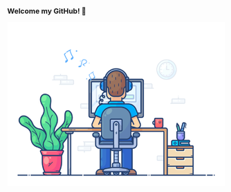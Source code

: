 ### Welcome my GitHub! 👋

<!--**Paulodobb/Paulodobb** is a ✨ _special_ ✨ repository because its `README.md` (this file) appears on your GitHub profile.-->
<div align="center" width="50">
  <a  href="https://github.com/Paulodobb">
    <img src="https://github.com/Paulodobb/Paulodobb/blob/main/dev-working.gif" href="https://github.com/Paulodobb" alt="CoDiNg RocKs"  width="550"/> 
</a>  
<!--

TODO
### Vibing to : 🎧 
[![Spotify](https://spotify-readme.sp-xd.vercel.app/api/spotify)](https://open.spotify.com/user/22i2tpjp3lg2gt3iksdupc4za) <br>
  -->
  
</div
Here are some ideas to get you started:

- 🔭  I’m currently working on BI of new sales strategy BB2892

- 🌱  I’m currently learning Nodejs, React, Next

  <!-- 👯  I’m looking to collaborate on ...
- 🤔  I’m looking for help with ... 
- 💬  Ask me about ... 
- 📫  How to reach me: ...
- 😄  Pronouns: ...
- ⚡  Fun fact: ...
-->  
